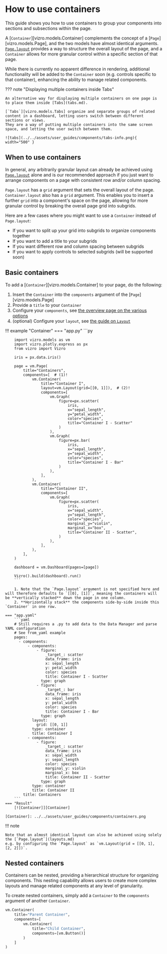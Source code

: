 # How to use containers

This guide shows you how to use containers to group your components into sections and subsections within the page.

A [`Container`][vizro.models.Container] complements the concept of a [`Page`][vizro.models.Page], and the two models have almost identical arguments.
 [`Page.layout`](layouts.md) provides a way to structure the overall layout of the page, and a `Container` allows for more granular control within a specific section of that page.

While there is currently no apparent difference in rendering, additional functionality will be added to the `Container` soon (e.g. controls specific to that container),
enhancing the ability to manage related components.

??? note "Displaying multiple containers inside Tabs"

    An alternative way for displaying multiple containers on one page is to place them inside [Tabs](tabs.md).

    [`Tabs`][vizro.models.Tabs] organize and separate groups of related content in a dashboard, letting users switch between different sections or views.
    They are a way of putting multiple containers into the same screen space, and letting the user switch between them.

    ![tabs](../../assets/user_guides/components/tabs-info.png){ width="500" }



## When to use containers
In general, any arbitrarily granular layout can already be achieved using [`Page.layout`](layouts.md) alone and is our
recommended approach if you just want to arrange components on a page with consistent row and/or column spacing.

`Page.layout` has a `grid` argument that sets the overall layout of the page.
`Container.layout` also has a `grid` argument. This enables you to insert a further `grid` into a component's space on the page,
allowing for more granular control by breaking the overall page grid into subgrids.

Here are a few cases where you might want to use a `Container` instead of `Page.layout`:

- If you want to split up your grid into subgrids to organize components together
- If you want to add a title to your subgrids
- If you want different row and column spacing between subgrids
- If you want to apply controls to selected subgrids (will be supported soon)


## Basic containers
To add a [`Container`][vizro.models.Container] to your page, do the following:

1. Insert the `Container` into the `components` argument of the [`Page`][vizro.models.Page]
2. Provide a `title` to your `Container`
3. Configure your `components`, see [the overview page on the various options](components.md)
4. (optional) Configure your `layout`, see [the guide on `Layout`](layouts.md)

!!! example "Container"
    === "app.py"
        ```py

        import vizro.models as vm
        import vizro.plotly.express as px
        from vizro import Vizro

        iris = px.data.iris()

        page = vm.Page(
            title="Containers",
            components=[  # (1)!
                vm.Container(
                    title="Container I",
                    layout=vm.Layout(grid=[[0, 1]]),  # (2)!
                    components=[
                        vm.Graph(
                            figure=px.scatter(
                                iris,
                                x="sepal_length",
                                y="petal_width",
                                color="species",
                                title="Container I - Scatter"
                            )
                        ),
                        vm.Graph(
                            figure=px.bar(
                                iris,
                                x="sepal_length",
                                y="sepal_width",
                                color="species",
                                title="Container I - Bar"
                            )
                        ),
                    ],
                ),
                vm.Container(
                    title="Container II",
                    components=[
                        vm.Graph(
                            figure=px.scatter(
                                iris,
                                x="sepal_width",
                                y="sepal_length",
                                color="species",
                                marginal_y="violin",
                                marginal_x="box",
                                title="Container II - Scatter",
                            )
                        ),
                    ],
                ),
            ],
        )

        dashboard = vm.Dashboard(pages=[page])

        Vizro().build(dashboard).run()
        ```

        1. Note that the `Page.layout` argument is not specified here and will therefore defaults to `[[0], [1]]`, meaning the containers will be **vertically stacked** down the page in one column.
        2. **Horizontally stack** the components side-by-side inside this `Container` in one row.

    === "app.yaml"
        ```yaml
        # Still requires a .py to add data to the Data Manager and parse YAML configuration
        # See from_yaml example
        pages:
          - components:
              - components:
                  - figure:
                      _target_: scatter
                      data_frame: iris
                      x: sepal_length
                      y: petal_width
                      color: species
                      title: Container I - Scatter
                    type: graph
                  - figure:
                      _target_: bar
                      data_frame: iris
                      x: sepal_length
                      y: petal_width
                      color: species
                      title: Container I - Bar
                    type: graph
                layout:
                  grid: [[0, 1]]
                type: container
                title: Container I
              - components:
                  - figure:
                      _target_: scatter
                      data_frame: iris
                      x: sepal_width
                      y: sepal_length
                      color: species
                      marginal_y: violin
                      marginal_x: box
                      title: Container II - Scatter
                    type: graph
                type: container
                title: Container II
            title: Containers
        ```
    === "Result"
        [![Container]][Container]

    [Container]: ../../assets/user_guides/components/containers.png

!!! note

    Note that an almost identical layout can also be achieved using solely the [`Page.layout`](layouts.md)
    e.g. by configuring the `Page.layout` as `vm.Layout(grid = [[0, 1], [2, 2]])`.

## Nested containers
Containers can be nested, providing a hierarchical structure for organizing components.
This nesting capability allows users to create more complex layouts and manage related components at any level of granularity.

To create nested containers, simply add a `Container` to the `components` argument of another `Container`.

```python title="Example"
vm.Container(
    title="Parent Container",
    components=[
        vm.Container(
            title="Child Container",
            components=[vm.Button()]
        )
    ]
)
```
